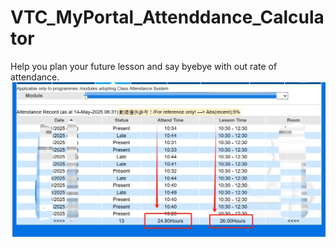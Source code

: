 # VTC_MyPortal_Attenddance_Calculator
Help you plan your future lesson and say byebye with out rate of attendance.
![example](https://github.com/G-G-b-o-y/VTC_MyPortal_Attenddance_Calculator/blob/main/example.jpg)

